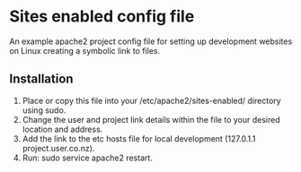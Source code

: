 # Sites enabled config file

An example apache2 project config file for setting up development websites on Linux creating a symbolic link to files.

## Installation
1. Place or copy this file into your /etc/apache2/sites-enabled/ directory using sudo.
2. Change the user and project link details within the file to your desired location and address.
3. Add the link to the etc hosts file for local development (127.0.1.1 project.user.co.nz).
4. Run: sudo service apache2 restart.
